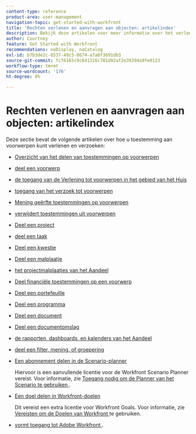 ```yaml
---
content-type: reference
product-area: user-management
navigation-topic: get-started-with-workfront
title: 'Rechten verlenen en aanvragen aan objecten: artikelindex'
description: Bekijk deze artikelen voor meer informatie over het verlenen en aanvragen van machtigingen voor objecten in Workfront.
author: Courtney
feature: Get Started with Workfront
recommendations: noDisplay, noCatalog
exl-id: b7b3de2c-8537-49c5-8674-a7a0f3691db3
source-git-commit: fcf6165c9c641316c701d92af2e39294a9fe0123
workflow-type: tm+mt
source-wordcount: '176'
ht-degree: 0%

---
```


# Rechten verlenen en aanvragen aan objecten: artikelindex

Deze sectie bevat de volgende artikelen over hoe u toestemming aan voorwerpen kunt verlenen en verzoeken:

* [ Overzicht van het delen van toestemmingen op voorwerpen ](../../workfront-basics/grant-and-request-access-to-objects/sharing-permissions-on-objects-overview.md)
* [ deel een voorwerp ](../../workfront-basics/grant-and-request-access-to-objects/share-an-object.md)
* [ de toegang van de Verlening tot voorwerpen in het gebied van het Huis ](../../workfront-basics/grant-and-request-access-to-objects/grant-access-home.md)
* [ toegang van het verzoek tot voorwerpen ](../../workfront-basics/grant-and-request-access-to-objects/request-access.md)
* [ Mening geërfte toestemmingen op voorwerpen ](../../workfront-basics/grant-and-request-access-to-objects/view-inherited-permissions-on-objects.md)
* [ verwijdert toestemmingen uit voorwerpen ](../../workfront-basics/grant-and-request-access-to-objects/remove-permissions-from-objects.md)
* [ Deel een project ](../../workfront-basics/grant-and-request-access-to-objects/share-a-project.md)
* [ deel een taak ](../../workfront-basics/grant-and-request-access-to-objects/share-a-task.md)
* [ Deel een kwestie ](../../workfront-basics/grant-and-request-access-to-objects/share-an-issue.md)
* [ Deel een malplaatje ](../../workfront-basics/grant-and-request-access-to-objects/share-a-template.md)
* [ het projectmalplaatjes van het Aandeel ](../../manage-work/projects/create-and-manage-templates/share-project-template.md)
* [ Deel financiële toestemmingen op een voorwerp ](../../workfront-basics/grant-and-request-access-to-objects/share-financial-permissions-object.md)
* [ Deel een portefeuille ](../../workfront-basics/grant-and-request-access-to-objects/share-a-portfolio.md)
* [ Deel een programma ](../../workfront-basics/grant-and-request-access-to-objects/share-a-program.md)
* [ Deel een document ](../../workfront-basics/grant-and-request-access-to-objects/document-permissions.md)
* [ Deel een documentomslag ](../../workfront-basics/grant-and-request-access-to-objects/share-a-document-folder.md)
* [ de rapporten, dashboards, en kalenders van het Aandeel ](../../workfront-basics/grant-and-request-access-to-objects/permissions-reports-dashboards-calendars.md)
* [ deel een filter, mening, of groepering ](../../reports-and-dashboards/reports/reporting-elements/share-filter-view-grouping.md)
* [Een abonnement delen in de Scenario-planner](../../scenario-planner/share-a-plan.md)

  Hiervoor is een aanvullende licentie voor de Workfront Scenario Planner vereist. Voor informatie, zie [ Toegang nodig om de Planner van het Scenario te gebruiken ](../../scenario-planner/access-needed-to-use-sp.md).

* [Een doel delen in Workfront-doelen](../../workfront-goals/workfront-goals-settings/share-a-goal.md)

  Dit vereist een extra licentie voor Workfront Goals. Voor informatie, zie [ Vereisten om de Doelen van Workfront ](../../workfront-goals/goal-management/access-needed-for-wf-goals.md) te gebruiken.

* [ vormt toegang tot Adobe Workfront ](../../administration-and-setup/add-users/configure-and-grant-access/configure-access.md).
